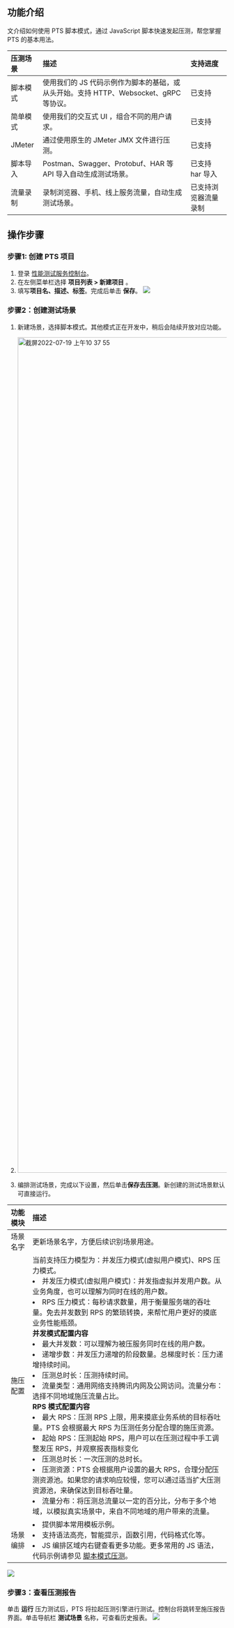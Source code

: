 ## 功能介绍

文介绍如何使用 PTS 脚本模式，通过 JavaScript 脚本快速发起压测，帮您掌握 PTS 的基本用法。

| 压测场景 | 描述                                                         | 支持进度 |
| :------- | :----------------------------------------------------------- | :------- |
| 脚本模式 | 使用我们的 JS 代码示例作为脚本的基础，或从头开始。支持 HTTP、Websocket、gRPC 等协议。 | 已支持   |
| 简单模式 | 使用我们的交互式 UI ，组合不同的用户请求。                    | 已支持   |
| JMeter   | 通过使用原生的 JMeter JMX 文件进行压测。                     | 已支持   |
| 脚本导入 | Postman、Swagger、Protobuf、HAR 等 API 导入自动生成测试场景。  | 已支持 har 导入  |
| 流量录制 | 录制浏览器、手机、线上服务流量，自动生成测试场景。            | 已支持浏览器流量录制  |


## 操作步骤

### 步骤1: 创建 PTS 项目
1. 登录 [性能测试服务控制台](https://console.cloud.tencent.com/pts)。
2. 在左侧菜单栏选择 **项目列表 > 新建项目** 。
3. 填写**项目名、描述、标签**。完成后单击 **保存**。
   ![](https://qcloudimg.tencent-cloud.cn/raw/6d488bb861f71702c3743d04c4210178.png)



### 步骤2：创建测试场景
1. 新建场景，选择脚本模式。其他模式正在开发中，稍后会陆续开放对应功能。
2. <img width="1915" alt="截屏2022-07-19 上午10 37 55" src="https://user-images.githubusercontent.com/59222366/179684618-ac25083f-1401-4c8c-8598-ac0b480fb7d0.png">


2. 编排测试场景，完成以下设置，然后单击**保存去压测**。新创建的测试场景默认可直接运行。

| 功能模块 | 描述                                                         |
| :------- | :----------------------------------------------------------- |
| 场景名字 | 更新场景名字，方便后续识别场景用途。                         |
| 施压配置 | 当前支持压力模型为：并发压力模式(虚拟用户模式)、RPS 压力模式。<br><li>并发压力模式(虚拟用户模式)：并发指虚拟并发用户数。从业务角度，也可以理解为同时在线的用户数。<li>RPS 压力模式：每秒请求数量，用于衡量服务端的吞吐量。免去并发数到 RPS 的繁琐转换，来帮忙用户更好的摸底业务性能瓶颈。<br>**并发模式配置内容** <li>最大并发数：可以理解为被压服务同时在线的用户数。<li>递增步数：并发压力递增的阶段数量。总梯度时长：压力递增持续时间。<li>压测总时长：压测持续时间。<li>流量类型：通用网络支持腾讯内网及公网访问。流量分布：选择不同地域施压流量占比。<br>**RPS 模式配置内容**<li>最大 RPS：压测 RPS 上限，用来摸底业务系统的目标吞吐量。PTS 会根据最大 RPS 为压测任务分配合理的施压资源。<li>起始 RPS：压测起始 RPS，用户可以在压测过程中手工调整发压 RPS，并观察报表指标变化<li>压测总时长：一次压测的总时长。<li>压测资源：PTS 会根据用户设置的最大 RPS，合理分配压测资源池。如果您的请求响应较慢，您可以通过适当扩大压测资源池，来确保达到目标吞吐量。<li>流量分布：将压测总流量以一定的百分比，分布于多个地域，以模拟真实场景中，来自不同地域的用户带来的流量。 |
| 场景编排 | <li>提供脚本常用模板示例。<li>支持语法高亮，智能提示，函数引用，代码格式化等。<li>JS 编排区域内右键查看更多功能。更多常用的 JS 语法，代码示例请参见 [脚本模式压测](https://cloud.tencent.com/document/product/1484/74231)。 |

![](https://qcloudimg.tencent-cloud.cn/raw/7af8b1ca7ba509ed8cc037db8aec5353.png)


### 步骤3：查看压测报告
单击 **运行** 压力测试后，PTS 将拉起压测引擎进行测试。控制台将跳转至施压报告界面。单击导航栏 **测试场景** 名称，可查看历史报表。
![](https://qcloudimg.tencent-cloud.cn/raw/de2e7cdadf252aa5909c3c17a7660944.png)
